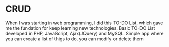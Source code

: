 # CRUD 
When I was starting in web programming, I did this TO-DO List, which gave me the fundation for keep learning new technologies.
Basic TO-DO List developed in PHP, JavaScript, Ajax(JQuery) and MySQL.
Simple app where you can create a list of thigs to do, you can modify or delete them
